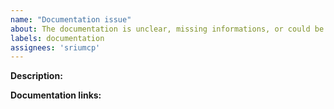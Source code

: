 ```yaml
---
name: "Documentation issue"
about: The documentation is unclear, missing informations, or could be improved
labels: documentation
assignees: 'sriumcp'
---
```


<!--
  Documentation issues are a great way for newcomers to contribute to
  open source projects! If you have time please consider opening a
  Pull Request with your documentation changes.
-->

**Description:**

<!--
  Please provide as much detail as possible about your issue,
  please refrain from asking for solutions to specific problems
  with your code. This template is to report issues with the
  official Emotion documentation.
-->

**Documentation links:**

<!--
  If existing documentation is available, but needs to be improved,
  is wrong, or unclear, please post here the relevant 
  https://iter8.tools URLs
-->